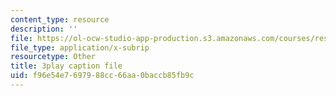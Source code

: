```yaml
---
content_type: resource
description: ''
file: https://ol-ocw-studio-app-production.s3.amazonaws.com/courses/res-6-007-signals-and-systems-spring-2011/f96e54e7697988cc66aa0baccb85fb9c_6xaaeop7gJ8.srt
file_type: application/x-subrip
resourcetype: Other
title: 3play caption file
uid: f96e54e7-6979-88cc-66aa-0baccb85fb9c
---
```


